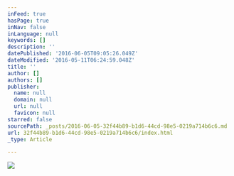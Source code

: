 ```yaml
---
inFeed: true
hasPage: true
inNav: false
inLanguage: null
keywords: []
description: ''
datePublished: '2016-06-05T09:05:26.049Z'
dateModified: '2016-05-11T06:24:59.048Z'
title: ''
author: []
authors: []
publisher:
  name: null
  domain: null
  url: null
  favicon: null
starred: false
sourcePath: _posts/2016-06-05-32f44b89-b1d6-44cd-98e5-0219a714b6c6.md
url: 32f44b89-b1d6-44cd-98e5-0219a714b6c6/index.html
_type: Article

---
```

![](https://the-grid-user-content.s3-us-west-2.amazonaws.com/b9a0f17e-b52e-4761-a8bb-2bdc788dd743.jpg)